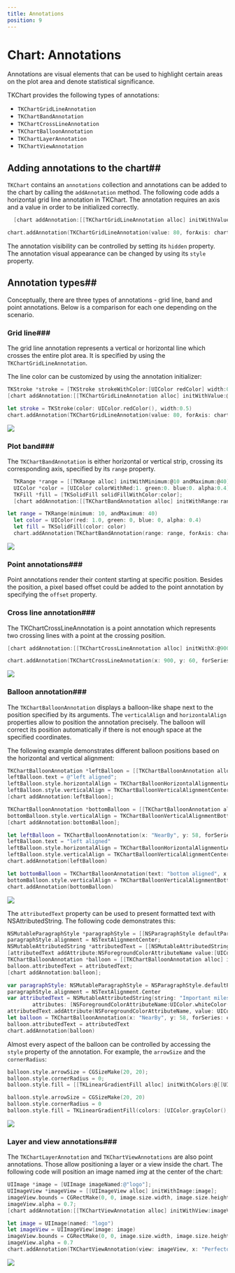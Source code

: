 ```yaml
---
title: Annotations
position: 9
---
```


# Chart: Annotations

Annotations are visual elements that can be used to highlight certain areas on the plot area and denote statistical significance.

TKChart provides the following types of annotations:

- <code>TKChartGridLineAnnotation</code>
- <code>TKChartBandAnnotation</code>
- <code>TKChartCrossLineAnnotation</code>
- <code>TKChartBalloonAnnotation</code>
- <code>TKChartLayerAnnotation</code>
- <code>TKChartViewAnnotation</code>

## Adding annotations to the chart##

<code>TKChart</code> contains an <code>annotations</code> collection and annotations can be added to the chart by calling the <code>addAnnotation</code> method. The following code adds a horizontal grid line annotation in TKChart. The annotation requires an axis and a value in order to be initialized correctly.

```Objective-C
  [chart addAnnotation:[[TKChartGridLineAnnotation alloc] initWithValue:@80 forAxis:chart.yAxis]];
```
```Swift
chart.addAnnotation(TKChartGridLineAnnotation(value: 80, forAxis: chart.yAxis))
```

The annotation visibility can be controlled by setting its <code>hidden</code> property.
The annotation visual appearance can be changed by using its <code>style</code> property.

## Annotation types##

Conceptually, there are three types of annotations - grid line, band and point annotations. Below is a comparison for each one depending on the scenario.

### Grid line###

The grid line annotation represents a vertical or horizontal line which crosses the entire plot area. It is specified by using the <code>TKChartGridLineAnnotation</code>.

The line color can be customized by using the annotation initializer:

```Objective-C
TKStroke *stroke = [TKStroke strokeWithColor:[UIColor redColor] width:0.5];
[chart addAnnotation:[[TKChartGridLineAnnotation alloc] initWithValue:@80 forAxis:chart.yAxis withStroke:stroke]];
```

```Swift
let stroke = TKStroke(color: UIColor.redColor(), width:0.5)
chart.addAnnotation(TKChartGridLineAnnotation(value: 80, forAxis: chart.yAxis, withStroke: stroke))
```

<img src="../images/chart-annotations001.png"/>

### Plot band###

The <code>TKChartBandAnnotation</code> is either horizontal or vertical strip, crossing its corresponding axis, specified by its <code>range</code> property.

```Objective-C
  TKRange *range = [[TKRange alloc] initWithMinimum:@10 andMaximum:@40];
  UIColor *color = [UIColor colorWithRed:1. green:0. blue:0. alpha:0.4];
  TKFill *fill = [TKSolidFill solidFillWithColor:color];
  [chart addAnnotation:[[TKChartBandAnnotation alloc] initWithRange:range forAxis:chart.yAxis withFill:fill withStroke:nil]];
```
```Swift
let range = TKRange(minimum: 10, andMaximum: 40)
  let color = UIColor(red: 1.0, green: 0, blue: 0, alpha: 0.4)
  let fill = TKSolidFill(color: color)
  chart.addAnnotation(TKChartBandAnnotation(range: range, forAxis: chart.yAxis, withFill: fill, withStroke: nil))
```

<img src="../images/chart-annotations002.png"/>

### Point annotations###

Point annotations render their content starting at specific position. Besides the position, a pixel based offset could be added to the point annotation by specifying the <code>offset</code> property.

### Cross line annotation###

The TKChartCrossLineAnnotation is a point annotation which represents two crossing lines with a point at the crossing position.

```Objective-C
[chart addAnnotation:[[TKChartCrossLineAnnotation alloc] initWithX:@900 Y:@60 forSeries:chart.series[0]]];
```

```Swift
chart.addAnnotation(TKChartCrossLineAnnotation(x: 900, y: 60, forSeries: chart.series()[0] as TKChartSeries))
```

<img src="../images/chart-annotations003.png"/>

### Balloon annotation###

The <code>TKChartBalloonAnnotation</code> displays a balloon-like shape next to the position specified by its arguments. The <code>verticalAlign</code> and <code>horizontalAlign</code> properties allow to position the annotation precisely. The balloon will correct its position automatically if there is not enough space at the specified coordinates.

The following example demonstrates different balloon positions based on the horizontal and vertical alignment:

```Objective-C
TKChartBalloonAnnotation *leftBalloon = [[TKChartBalloonAnnotation alloc] initWithX:@"NearBy" Y:@58 forSeries:chart.series[0]];
leftBalloon.text = @"left aligned";
leftBalloon.style.horizontalAlign = TKChartBalloonHorizontalAlignmentLeft;
leftBalloon.style.verticalAlign = TKChartBalloonVerticalAlignmentCenter;
[chart addAnnotation:leftBalloon];

TKChartBalloonAnnotation *bottomBalloon = [[TKChartBalloonAnnotation alloc] initWithText:@"bottom aligned" X:@"Family Store" Y:@59 forSeries:chart.series[0]];
bottomBalloon.style.verticalAlign = TKChartBalloonVerticalAlignmentBottom;
[chart addAnnotation:bottomBalloon];
```
```Swift
let leftBalloon = TKChartBalloonAnnotation(x: "NearBy", y: 58, forSeries: chart.series()[0] as TKChartSeries)
leftBalloon.text = "left aligned"
leftBalloon.style.horizontalAlign = TKChartBalloonHorizontalAlignmentLeft
leftBalloon.style.verticalAlign = TKChartBalloonVerticalAlignmentCenter
chart.addAnnotation(leftBalloon)    

let bottomBalloon = TKChartBalloonAnnotation(text: "bottom aligned", x: "Family Store", y: 59, forSeries: chart.series()[0] as TKChartSeries)
bottomBalloon.style.verticalAlign = TKChartBalloonVerticalAlignmentBottom
chart.addAnnotation(bottomBalloon)
```

<img src="../images/chart-annotations004.png"/>

The <code>attributedText</code> property can be used to present formatted text with NSAttributedString. The following code demonstrates this:

```Objective-C
NSMutableParagraphStyle *paragraphStyle = [[NSParagraphStyle defaultParagraphStyle] mutableCopy];
paragraphStyle.alignment = NSTextAlignmentCenter;
NSMutableAttributedString *attributedText = [[NSMutableAttributedString alloc] initWithString:@"Important milestone:\n $55000"                                                                                    attributes:@{ NSForegroundColorAttributeName:[UIColor whiteColor],                                                                                              NSParagraphStyleAttributeName:paragraphStyle }];
[attributedText addAttribute:NSForegroundColorAttributeName value:[UIColor yellowColor] range:NSMakeRange(22, 6)];
TKChartBalloonAnnotation *balloon = [[TKChartBalloonAnnotation alloc] initWithX:@"NearBy" Y:@58 forSeries:chart.series[0]];
balloon.attributedText = attributedText;
[chart addAnnotation:balloon];
```
```Swift
var paragraphStyle: NSMutableParagraphStyle = NSParagraphStyle.defaultParagraphStyle().mutableCopy() as NSMutableParagraphStyle
paragraphStyle.alignment = NSTextAlignment.Center
var attributedText = NSMutableAttributedString(string: "Important milestone:\n $55000",
        attributes: [NSForegroundColorAttributeName:UIColor.whiteColor(), NSParagraphStyleAttributeName:paragraphStyle,])
attributedText.addAttribute(NSForegroundColorAttributeName, value: UIColor.yellowColor(), range: NSMakeRange(22, 6))
let balloon = TKChartBalloonAnnotation(x: "NearBy", y: 58, forSeries: chart.series()[0] as TKChartSeries)
balloon.attributedText = attributedText
chart.addAnnotation(balloon)
```

Almost every aspect of the balloon can be controlled by accessing the <code>style</code> property of the annotation. For example, the <code>arrowSize</code> and the <code>cornerRadius</code>:

```Objective-C
balloon.style.arrowSize = CGSizeMake(20, 20);
balloon.style.cornerRadius = 0;
balloon.style.fill = [[TKLinearGradientFill alloc] initWithColors:@[[UIColor grayColor], [UIColor blueColor]]];
```
```Swift
balloon.style.arrowSize = CGSizeMake(20, 20)
balloon.style.cornerRadius = 0
balloon.style.fill = TKLinearGradientFill(colors: [UIColor.grayColor(), UIColor.blueColor()])
```

<img src="../images/chart-annotations005.png"/>

### Layer and view annotations###

The <code>TKChartLayerAnnotation</code> and <code>TKChartViewAnnotations</code> are also point annotations. Those allow positioning a layer or a view inside the chart. The following code will position an image named *img* at the center of the chart:

```Objective-C
UIImage *image = [UIImage imageNamed:@"logo"];
UIImageView *imageView = [[UIImageView alloc] initWithImage:image];
imageView.bounds = CGRectMake(0, 0, image.size.width, image.size.height);
imageView.alpha = 0.7;
[chart addAnnotation:[[TKChartViewAnnotation alloc] initWithView:imageView X:@"Perfecto" Y:@55 forSeries:chart.series[0]]];
```
```Swift
let image = UIImage(named: "logo")
let imageView = UIImageView(image: image)
imageView.bounds = CGRectMake(0, 0, image.size.width, image.size.height)
imageView.alpha = 0.7
chart.addAnnotation(TKChartViewAnnotation(view: imageView, x: "Perfecto", y: 55, forSeries: chart.series()[0] as TKChartSeries))
```

<img src="../images/chart-annotations006.png"/>

